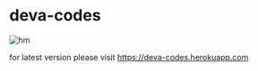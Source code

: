 # deva-codes

![hm](https://user-images.githubusercontent.com/20777854/43411704-9eb6a9bc-9448-11e8-9d30-18b8ade787f9.png)

for latest version please visit https://deva-codes.herokuapp.com
